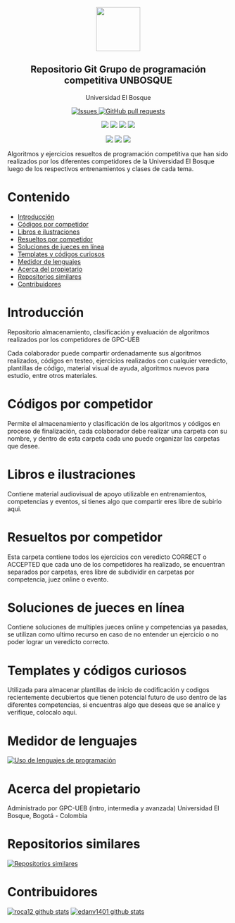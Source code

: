 


<p align="center">
 <img width="100px" src="https://www.iconsdb.com/icons/preview/royal-blue/code-xxl.png" align="center"  />
 <h2 align="center">Repositorio Git Grupo de programación competitiva UNBOSQUE</h2>
 <p align="center">Universidad El Bosque</p>
</p>
  <p align="center">
    <a href="https://github.com/roca12/UEB_CP/issues">
      <img alt="Issues" src="https://img.shields.io/github/issues/roca12/UEB_CP?color=0088ff" />
    </a>
    <a href="https://github.com/roca12/UEB_CP/pulls">
      <img alt="GitHub pull requests" src="https://img.shields.io/github/issues-pr/roca12/UEB_CP?color=0088ff" />
    </a>
    <br />
  </p>
   <p align="center">
      <img  src="https://img.shields.io/github/languages/count/roca12/UEB_CP?label=Lenguajes&color=yellow" />
      <img  src="https://img.shields.io/github/repo-size/roca12/UEB_CP?color=important" />
      <img  src="https://img.shields.io/github/last-commit/roca12/UEB_CP">
      <img  src="https://img.shields.io/github/contributors/roca12/UEB_CP?color=blueviolet" />
    <br />
  </p>
  <p align="center">
      <img  src="https://img.shields.io/badge/Python-3.X-informational?style=flat&logo=python&logoColor=white&color=green" />
      <img  src="https://img.shields.io/badge/C++-14-informational?style=flat&logo=c&logoColor=white&color=red" />
      <img  src="https://img.shields.io/badge/Java-11-informational?style=flat&logo=java&logoColor=white&color=blue" />
    <br />
  </p>
</p>

Algoritmos y ejercicios resueltos de programación competitiva que han sido realizados por los diferentes competidores de la Universidad El Bosque luego de los respectivos entrenamientos y clases de cada tema.


# Contenido
- [Introducción](#introducción)
- [Códigos por competidor](#codigos-por-competidor)
- [Libros e ilustraciones](#libros-e-ilustraciones)
- [Resueltos por competidor](#Resueltos-por-competidor)
- [Soluciones de jueces en línea](#soluciones-de-jueces-en-linea)
- [Templates y códigos curiosos](#templates-y-codigos-curiosos)
- [Medidor de lenguajes](#medidor-de-lenguajes)
- [Acerca del propietario](#acerca-del-propietario)
- [Repositorios similares](#repositorios-similares)
- [Contribuidores](#contribuidores)

# Introducción

Repositorio almacenamiento, clasificación y evaluación de algoritmos realizados por los competidores de GPC-UEB

Cada colaborador puede compartir ordenadamente sus algoritmos realizados, códigos en testeo, ejercicios realizados con cualquier veredicto, plantillas de código, material visual de ayuda, algoritmos nuevos para estudio, entre otros materiales.

# Códigos por competidor

Permite el almacenamiento y clasificación de los algoritmos y códigos en proceso de finalización, cada colaborador debe realizar una carpeta con su nombre, y dentro de esta carpeta cada uno puede organizar las carpetas que desee.

# Libros e ilustraciones

Contiene material audiovisual de apoyo utilizable en entrenamientos, competencias y eventos, si tienes algo que compartir eres libre de subirlo aqui.

# Resueltos por competidor

Esta carpeta contiene todos los ejercicios con veredicto CORRECT o ACCEPTED que cada uno de los competidores ha realizado, se encuentran separados por carpetas, eres libre de subdividir en carpetas por competencia, juez online o evento.

# Soluciones de jueces en línea

Contiene soluciones de multiples jueces online y competencias ya pasadas, se utilizan como ultimo recurso en caso de no entender un ejercicio o no poder lograr un veredicto correcto.

# Templates y códigos curiosos

Utilizada para almacenar plantillas de inicio de codificación y codigos recientemente decubiertos que tienen potencial futuro de uso dentro de las diferentes competencias, si encuentras algo que deseas que se analice y verifique, colocalo aqui.

# Medidor de lenguajes
[![Uso de lenguajes de programación](https://github-readme-stats.vercel.app/api/top-langs/?username=roca12)](https://github.com/roca12/UEB_CP)

# Acerca del propietario
Administrado por GPC-UEB (intro, intermedia y avanzada)
Universidad El Bosque, Bogotá - Colombia

# Repositorios similares
[![Repositorios similares](https://github-readme-stats.vercel.app/api/pin/?username=roca12&repo=gpccodes)](https://github.com/roca12/gpccodes)


# Contribuidores
[![roca12 github stats](https://github-readme-stats.vercel.app/api?username=roca12&show_icons=true&hide=stars,issues&theme=darcula)](https://github.com/roca12/gUEB_CP)
[![edanv1401 github stats](https://github-readme-stats.vercel.app/api?username=edanv1401&show_icons=true&theme=midnight-purple&hide=stars,issues)](https://github.com/roca12/gUEB_CP)

